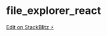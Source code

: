 # file_explorer_react

[Edit on StackBlitz ⚡️](https://stackblitz.com/edit/stackblitz-starters-26sinz)